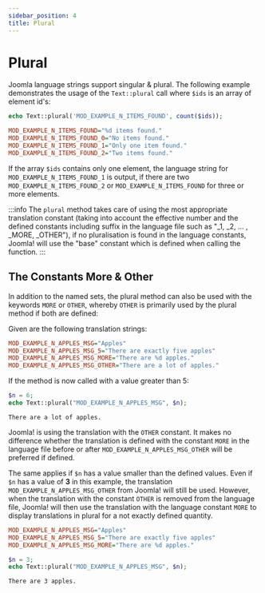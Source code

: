 ```yaml
---
sidebar_position: 4
title: Plural
---
```


Plural
======

Joomla language strings support singular & plural. The following example demonstrates the usage of the `Text::plural`
call where `$ids` is an array of element id's:

```php title="mod_example Template File Plural example"
echo Text::plural('MOD_EXAMPLE_N_ITEMS_FOUND', count($ids));
```

```ini title="MOD_EXAMPLE Language File"
MOD_EXAMPLE_N_ITEMS_FOUND="%d items found."
MOD_EXAMPLE_N_ITEMS_FOUND_0="No items found."
MOD_EXAMPLE_N_ITEMS_FOUND_1="Only one item found."
MOD_EXAMPLE_N_ITEMS_FOUND_2="Two items found."
```

If the array `$ids` contains only one element, the language string for `MOD_EXAMPLE_N_ITEMS_FOUND_1` is output, if
there are two `MOD_EXAMPLE_N_ITEMS_FOUND_2` or `MOD_EXAMPLE_N_ITEMS_FOUND` for three or more elements.

:::info
The `plural` method takes care of using the most appropriate translation constant (taking into account the effective 
number and the defined constants including suffix in the language file such as "_1, _2, ... , _MORE, _OTHER"), if no 
pluralisation is found in the language constants, Joomla! will use the "base" constant which is defined when calling 
the function.
:::

## The Constants More & Other

In addition to the named sets, the plural method can also be used with the keywords `MORE` or `OTHER`, whereby `OTHER` 
is primarily used by the plural method if both are defined:

Given are the following translation strings:

```ini title="MOD_EXAMPLE Language File"
MOD_EXAMPLE_N_APPLES_MSG="Apples"
MOD_EXAMPLE_N_APPLES_MSG_5="There are exactly five apples"
MOD_EXAMPLE_N_APPLES_MSG_MORE="There are %d apples."
MOD_EXAMPLE_N_APPLES_MSG_OTHER="There are a lot of apples."
```

If the method is now called with a value greater than 5:

```php title="Calling the Text::plural Method"
$n = 6;
echo Text::plural("MOD_EXAMPLE_N_APPLES_MSG", $n);
```

```plaintext title="Result if $n is greater than 5"
There are a lot of apples.
```

Joomla! is using the translation with the `OTHER` constant. It makes no difference whether the translation is defined 
with the constant `MORE` in the language file before or after `MOD_EXAMPLE_N_APPLES_MSG_OTHER` will be preferred if 
defined. 

The same applies if `$n` has a value smaller than the defined values. Even if `$n` has a value of **3** in 
this example, the translation `MOD_EXAMPLE_N_APPLES_MSG_OTHER` from Joomla! will still be used. However, when the 
translation with the constant `OTHER` is removed from the language file, Joomla! will then use the translation with 
the language constant `MORE` to display translations in plural for a not exactly defined quantity.

```ini title="MOD_EXAMPLE Language File without OTHER Definition"
MOD_EXAMPLE_N_APPLES_MSG="Apples"
MOD_EXAMPLE_N_APPLES_MSG_5="There are exactly five apples"
MOD_EXAMPLE_N_APPLES_MSG_MORE="There are %d apples."
```

```php title="Calling the Text::plural Method with MORE Constant"
$n = 3;
echo Text::plural("MOD_EXAMPLE_N_APPLES_MSG", $n);
```

```plaintext title="Result if $n is smaller than 5"
There are 3 apples.
```
